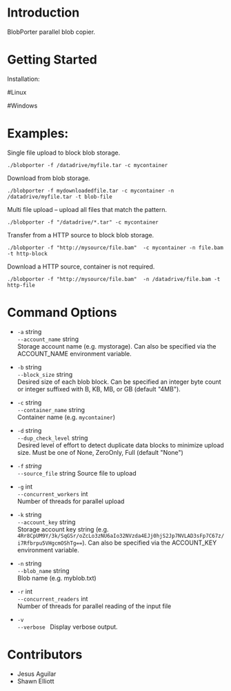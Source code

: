 # Introduction 
BlobPorter parallel blob copier.  

# Getting Started

Installation:

#Linux

#Windows



# Examples:
Single file upload to block blob storage.

`./blobporter -f /datadrive/myfile.tar -c mycontainer`

Download from blob storage.

`./blobporter -f mydownloadedfile.tar -c mycontainer -n /datadrive/myfile.tar -t blob-file`

Multi file upload – upload all files that match the pattern.

`./blobporter -f "/datadrive/*.tar" -c mycontainer`

Transfer from a HTTP source to block blob storage.

`./blobporter -f "http://mysource/file.bam"  -c mycontainer -n file.bam -t http-block`


Download a HTTP source, container is not required.

`./blobporter -f "http://mysource/file.bam"  -n /datadrive/file.bam -t http-file`


# Command Options

- `-a` string  
  `--account_name` string  
Storage account name (e.g. mystorage). Can also be specified via the ACCOUNT_NAME environment variable.

- `-b` string  
`--block_size` string  
Desired size of each blob block. 
Can be specified an integer byte count or integer suffixed with B, KB, MB, or GB (default "4MB").

- `-c` string  
`--container_name` string  
Container name (e.g. `mycontainer`)

- `-d` string  
`--dup_check_level` string    
Desired level of effort to detect duplicate data blocks to minimize upload size. 
Must be one of None, ZeroOnly, Full (default "None")

- `-f` *string*  
`--source_file` string
Source file to upload


- `-g` int  
`--concurrent_workers` int  
Number of threads for parallel upload

- `-k` string  
`--account_key` string  
Storage account key string 
(e.g. `4Rr8CpUM9Y/3k/SqGSr/oZcLo3zNU6aIo32NVzda4EJj0hjS2Jp7NVLAD3sFp7C67z/i7Rfbrpu5VHgcmOShTg==`).
Can also be specified via the ACCOUNT_KEY environment variable.

- `-n` string   
`--blob_name` string  
Blob name (e.g. myblob.txt)

- `-r` int  
`--concurrent_readers` int  
Number of threads for parallel reading of the input file

- `-v`  
`--verbose `
Display verbose output.

# Contributors
- Jesus Aguilar
- Shawn Elliott
